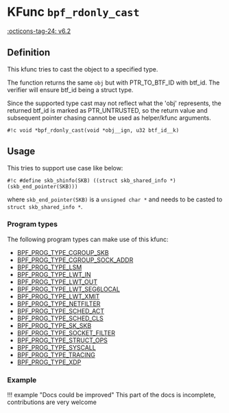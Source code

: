 # KFunc `bpf_rdonly_cast`

<!-- [FEATURE_TAG](bpf_rdonly_cast) -->
[:octicons-tag-24: v6.2](https://github.com/torvalds/linux/commit/a35b9af4ec2c7f69286ef861fd2074a577e354cb)
<!-- [/FEATURE_TAG] -->

## Definition

This kfunc tries to cast the object to a specified type.

The function returns the same `obj` but with PTR_TO_BTF_ID with
btf_id. The verifier will ensure btf_id being a struct type.

Since the supported type cast may not reflect what the 'obj'
represents, the returned btf_id is marked as PTR_UNTRUSTED, so
the return value and subsequent pointer chasing cannot be
used as helper/kfunc arguments.

<!-- [KFUNC_DEF] -->
`#!c void *bpf_rdonly_cast(void *obj__ign, u32 btf_id__k)`
<!-- [/KFUNC_DEF] -->

## Usage

This tries to support use case like below:

`#!c #define skb_shinfo(SKB) ((struct skb_shared_info *)(skb_end_pointer(SKB)))`

where `skb_end_pointer(SKB)` is a `unsigned char *` and needs to
be casted to `struct skb_shared_info *`.


### Program types

The following program types can make use of this kfunc:

<!-- [KFUNC_PROG_REF] -->
- [BPF_PROG_TYPE_CGROUP_SKB](../program-type/BPF_PROG_TYPE_CGROUP_SKB.md)
- [BPF_PROG_TYPE_CGROUP_SOCK_ADDR](../program-type/BPF_PROG_TYPE_CGROUP_SOCK_ADDR.md)
- [BPF_PROG_TYPE_LSM](../program-type/BPF_PROG_TYPE_LSM.md)
- [BPF_PROG_TYPE_LWT_IN](../program-type/BPF_PROG_TYPE_LWT_IN.md)
- [BPF_PROG_TYPE_LWT_OUT](../program-type/BPF_PROG_TYPE_LWT_OUT.md)
- [BPF_PROG_TYPE_LWT_SEG6LOCAL](../program-type/BPF_PROG_TYPE_LWT_SEG6LOCAL.md)
- [BPF_PROG_TYPE_LWT_XMIT](../program-type/BPF_PROG_TYPE_LWT_XMIT.md)
- [BPF_PROG_TYPE_NETFILTER](../program-type/BPF_PROG_TYPE_NETFILTER.md)
- [BPF_PROG_TYPE_SCHED_ACT](../program-type/BPF_PROG_TYPE_SCHED_ACT.md)
- [BPF_PROG_TYPE_SCHED_CLS](../program-type/BPF_PROG_TYPE_SCHED_CLS.md)
- [BPF_PROG_TYPE_SK_SKB](../program-type/BPF_PROG_TYPE_SK_SKB.md)
- [BPF_PROG_TYPE_SOCKET_FILTER](../program-type/BPF_PROG_TYPE_SOCKET_FILTER.md)
- [BPF_PROG_TYPE_STRUCT_OPS](../program-type/BPF_PROG_TYPE_STRUCT_OPS.md)
- [BPF_PROG_TYPE_SYSCALL](../program-type/BPF_PROG_TYPE_SYSCALL.md)
- [BPF_PROG_TYPE_TRACING](../program-type/BPF_PROG_TYPE_TRACING.md)
- [BPF_PROG_TYPE_XDP](../program-type/BPF_PROG_TYPE_XDP.md)
<!-- [/KFUNC_PROG_REF] -->

### Example

!!! example "Docs could be improved"
    This part of the docs is incomplete, contributions are very welcome

